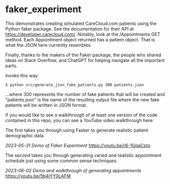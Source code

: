 # faker_experiment
This demonstrates creating simulated CareCloud.com patients using the Python faker package. See the documentation for their API at https://developer.carecloud.com/. Notably, look at the /Appointments GET method.  Each Appointment object returned has a patient object. That is what the JSON here currently resembles.

Finally, thanks to the makers of the Faker package, the people who shared ideas on Stack Overflow, and ChatGPT for helping navigate all the important parts.

Invoke this way:
```
$ python src/generate_json_fake_patients.py 300 patients.json
```
...where 300 represents the number of fake patients that will be created and "patients.json" is the name of the resulting output file where the new fake patients will be written in JSON format.

If you would like to see a walkthrough of at least one version of the code contained in this repo, you can see a YouTube video walkthrough here: 

The first takes you through using Fasker to generate realistic patient demographic data.

*2023-05-31 Demo of Faker Experiment*
https://youtu.be/r6-1GqaCpto

The second takes you through generating varied and realistic appointment schedule just using some common sense techniques.

*2023-06-02 Demo and walkthrough of generating appointments*
https://youtu.be/5b4iYY0LAFM

